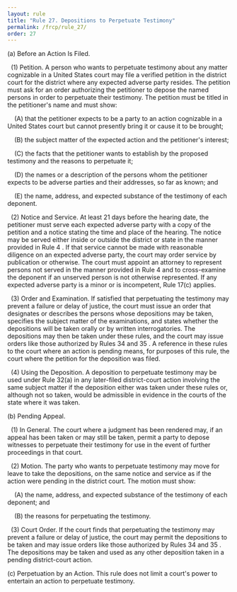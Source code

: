 ```yaml
---
layout: rule
title: "Rule 27. Depositions to Perpetuate Testimony"
permalink: /frcp/rule_27/
order: 27
---
```


(a) Before an Action Is Filed.


&nbsp;&nbsp;(1) Petition. A person who wants to perpetuate testimony about any matter cognizable in a United States court may file a verified petition in the district court for the district where any expected adverse party resides. The petition must ask for an order authorizing the petitioner to depose the named persons in order to perpetuate their testimony. The petition must be titled in the petitioner's name and must show:


&nbsp;&nbsp;&nbsp;&nbsp;(A) that the petitioner expects to be a party to an action cognizable in a United States court but cannot presently bring it or cause it to be brought;


&nbsp;&nbsp;&nbsp;&nbsp;(B) the subject matter of the expected action and the petitioner's interest;


&nbsp;&nbsp;&nbsp;&nbsp;(C) the facts that the petitioner wants to establish by the proposed testimony and the reasons to perpetuate it;


&nbsp;&nbsp;&nbsp;&nbsp;(D) the names or a description of the persons whom the petitioner expects to be adverse parties and their addresses, so far as known; and


&nbsp;&nbsp;&nbsp;&nbsp;(E) the name, address, and expected substance of the testimony of each deponent.


&nbsp;&nbsp;(2) Notice and Service. At least 21 days before the hearing date, the petitioner must serve each expected adverse party with a copy of the petition and a notice stating the time and place of the hearing. The notice may be served either inside or outside the district or state in the manner provided in Rule 4 . If that service cannot be made with reasonable diligence on an expected adverse party, the court may order service by publication or otherwise. The court must appoint an attorney to represent persons not served in the manner provided in Rule 4 and to cross-examine the deponent if an unserved person is not otherwise represented. If any expected adverse party is a minor or is incompetent, Rule 17(c) applies.


&nbsp;&nbsp;(3) Order and Examination. If satisfied that perpetuating the testimony may prevent a failure or delay of justice, the court must issue an order that designates or describes the persons whose depositions may be taken, specifies the subject matter of the examinations, and states whether the depositions will be taken orally or by written interrogatories. The depositions may then be taken under these rules, and the court may issue orders like those authorized by Rules 34 and 35 . A reference in these rules to the court where an action is pending means, for purposes of this rule, the court where the petition for the deposition was filed.


&nbsp;&nbsp;(4) Using the Deposition. A deposition to perpetuate testimony may be used under Rule 32(a) in any later-filed district-court action involving the same subject matter if the deposition either was taken under these rules or, although not so taken, would be admissible in evidence in the courts of the state where it was taken.


(b) Pending Appeal.


&nbsp;&nbsp;(1) In General. The court where a judgment has been rendered may, if an appeal has been taken or may still be taken, permit a party to depose witnesses to perpetuate their testimony for use in the event of further proceedings in that court.


&nbsp;&nbsp;(2) Motion. The party who wants to perpetuate testimony may move for leave to take the depositions, on the same notice and service as if the action were pending in the district court. The motion must show:


&nbsp;&nbsp;&nbsp;&nbsp;(A) the name, address, and expected substance of the testimony of each deponent; and


&nbsp;&nbsp;&nbsp;&nbsp;(B) the reasons for perpetuating the testimony.


&nbsp;&nbsp;(3) Court Order. If the court finds that perpetuating the testimony may prevent a failure or delay of justice, the court may permit the depositions to be taken and may issue orders like those authorized by Rules 34 and 35 . The depositions may be taken and used as any other deposition taken in a pending district-court action.


(c) Perpetuation by an Action. This rule does not limit a court's power to entertain an action to perpetuate testimony.